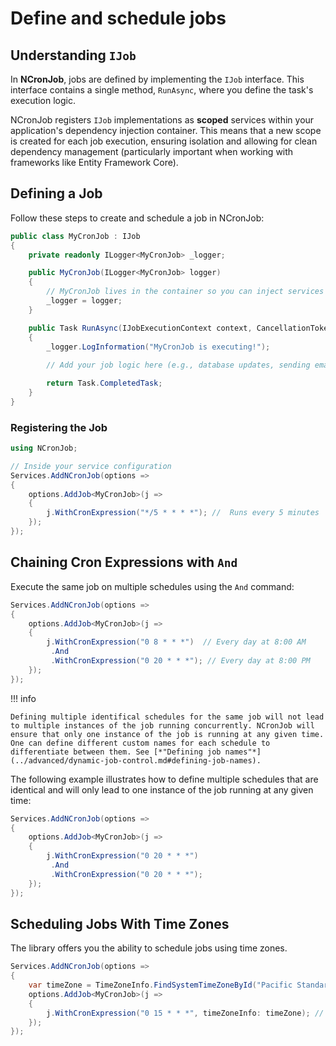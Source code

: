 # Define and schedule jobs

## Understanding `IJob`
In **NCronJob**, jobs are defined by implementing the `IJob` interface. This interface contains a single method, `RunAsync`, where you define the task's execution logic.

NCronJob registers `IJob` implementations as **scoped** services within your application's dependency injection container. This means that a new scope is created for each job execution, ensuring isolation and allowing for clean dependency management (particularly important when working with frameworks like Entity Framework Core).

## Defining a Job
Follow these steps to create and schedule a job in NCronJob:

```csharp
public class MyCronJob : IJob 
{
    private readonly ILogger<MyCronJob> _logger;

    public MyCronJob(ILogger<MyCronJob> logger)
    {
        // MyCronJob lives in the container so you can inject services here
        _logger = logger;
    }

    public Task RunAsync(IJobExecutionContext context, CancellationToken token)
    {
        _logger.LogInformation("MyCronJob is executing!");
        
        // Add your job logic here (e.g., database updates, sending emails, etc.)

        return Task.CompletedTask;
    }
}
```

### Registering the Job
```csharp
using NCronJob;

// Inside your service configuration
Services.AddNCronJob(options => 
{
    options.AddJob<MyCronJob>(j => 
    {
        j.WithCronExpression("*/5 * * * *"); //  Runs every 5 minutes
    });
});
```

## Chaining Cron Expressions with `And`

Execute the same job on multiple schedules using the `And` command:

```csharp
Services.AddNCronJob(options => 
{
    options.AddJob<MyCronJob>(j => 
    {
        j.WithCronExpression("0 8 * * *")  // Every day at 8:00 AM
         .And
         .WithCronExpression("0 20 * * *"); // Every day at 8:00 PM 
    });
});
```

!!! info
    
    Defining multiple identifical schedules for the same job will not lead to multiple instances of the job running concurrently. NCronJob will ensure that only one instance of the job is running at any given time. One can define different custom names for each schedule to differentiate between them. See [*"Defining job names"*](../advanced/dynamic-job-control.md#defining-job-names).

The following example illustrates how to define multiple schedules that are identical and will only lead to one instance of the job running at any given time:

```csharp
Services.AddNCronJob(options => 
{
    options.AddJob<MyCronJob>(j => 
    {
        j.WithCronExpression("0 20 * * *")
         .And
         .WithCronExpression("0 20 * * *");
    });
});
```

## Scheduling Jobs With Time Zones
The library offers you the ability to schedule jobs using time zones.

```csharp
Services.AddNCronJob(options => 
{
    var timeZone = TimeZoneInfo.FindSystemTimeZoneById("Pacific Standard Time"); 
    options.AddJob<MyCronJob>(j => 
    {
        j.WithCronExpression("0 15 * * *", timeZoneInfo: timeZone); // Every day at 3:00 PM PST
    });
});
```
